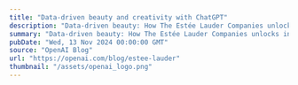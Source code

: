 ```yaml
---
title: "Data-driven beauty and creativity with ChatGPT"
description: "Data-driven beauty: How The Estée Lauder Companies unlocks insights with ChatGPT"
summary: "Data-driven beauty: How The Estée Lauder Companies unlocks insights with ChatGPT"
pubDate: "Wed, 13 Nov 2024 00:00:00 GMT"
source: "OpenAI Blog"
url: "https://openai.com/blog/estee-lauder"
thumbnail: "/assets/openai_logo.png"
---
```


